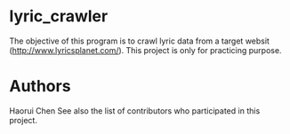 # lyric_crawler
The objective of this program is to crawl lyric data from a target websit (http://www.lyricsplanet.com/). 
This project is only for practicing purpose.


# Authors
Haorui Chen
See also the list of contributors who participated in this project.
